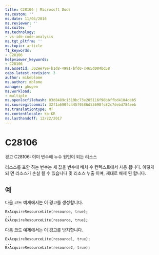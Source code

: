```yaml
---
title: C28106 | Microsoft Docs
ms.custom: ''
ms.date: 11/04/2016
ms.reviewer: ''
ms.suite: ''
ms.technology:
- vs-ide-code-analysis
ms.tgt_pltfrm: ''
ms.topic: article
f1_keywords:
- C28106
helpviewer_keywords:
- C28106
ms.assetid: 362ee78e-b1d8-4991-bfd0-c465d084bd58
caps.latest.revision: 3
author: mikeblome
ms.author: mblome
manager: ghogen
ms.workload:
- multiple
ms.openlocfilehash: 03d8489c1319bc73e205116f98bbffbd4104deb5
ms.sourcegitcommit: 32f1a690fc445f9586d53698fc82c7debd784eeb
ms.translationtype: MT
ms.contentlocale: ko-KR
ms.lasthandoff: 12/22/2017
---
```

# <a name="c28106"></a>C28106
경고 C28106: 이미 변수에 누수 원인이 되는 리소스  
  
 리소스를 포함 하는 변수는 새 값을 변수에 배치 수 컨텍스트에서 사용 됩니다. 이렇게 되 면 리소스가 손실 될 수 있습니다 및 리소스 누출 이며, 제대로 해제 된 합니다.  
  
## <a name="example"></a>예  
 다음 코드 예제에서는 이 경고를 생성합니다.  
  
```  
ExAcquireResourceLite(resource, true);  
...  
ExAcquireResourceLite(resource, true);  
```  
  
 다음 코드 예제에서는 이 경고를 방지합니다.  
  
```  
ExAcquireResourceLite(resource1, true);  
...  
ExAcquireResourceLite(resource2, true);  
```
